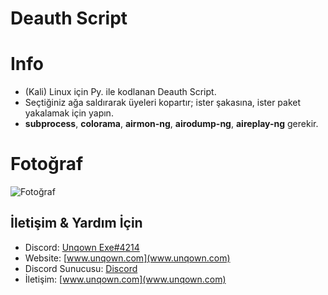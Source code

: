# Deauth Script

# Info
- (Kali) Linux için Py. ile kodlanan Deauth Script.
- Seçtiğiniz ağa saldırarak üyeleri kopartır; ister şakasına, ister paket yakalamak için yapın.
- <b>subprocess</b>, <b>colorama</b>, <b>airmon-ng</b>, <b>airodump-ng</b>, <b>aireplay-ng</b> gerekir.

# Fotoğraf
![Fotoğraf](https://media.discordapp.net/attachments/798849910203875388/978864842905641030/unknown.png)

## İletişim & Yardım İçin
- Discord: [Unqown Exe#4214](https://discord.com/users/791255637920972801)
- Website: [www.unqown.com](www.unqown.com)
- Discord Sunucusu: [Discord](www.unqown.com)
- İletişim: [www.unqown.com](www.unqown.com)
